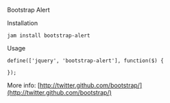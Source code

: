 Bootstrap Alert

Installation

    jam install bootstrap-alert

Usage

    define(['jquery', 'bootstrap-alert'], function($) {
    
    });

More info: [http://twitter.github.com/bootstrap/](http://twitter.github.com/bootstrap/)
